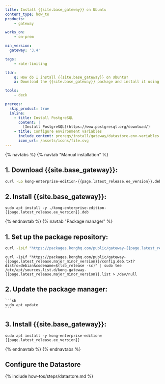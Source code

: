 ```yaml
---
title: Install {{site.base_gateway}} on Ubuntu
content_type: how_to
products:
    - gateway

works_on:
    - on-prem

min_version:
  gateway: '3.4'

tags:
    - rate-limiting

tldr:
    q: How do I install {{site.base_gateway}} on Ubuntu? 
    a: Download the {{site.base_gateway}} package and install it using your package manager. Then configure the database.

tools:
    - deck

prereqs:
  skip_product: true
  inline:
    - title: Install PostgreSQL
      content: |
        [Install PostgreSQL](https://www.postgresql.org/download/)
    - title: Configure environment variables
      include_content: prereqs/install/gateway/datastore-env-variables
      icon_url: /assets/icons/file.svg
---
```


{% navtabs %}
{% navtab "Manual installation" %}
## 1. Download {{site.base_gateway}}:
   ```sh
   curl -Lo kong-enterprise-edition-{{page.latest_release.ee_version}}.deb "https://packages.konghq.com/public/gateway-{{page.latest_release.major_minor_version}}/deb/ubuntu/pool/noble/main/k/ko/kong-enterprise-edition_{{page.latest_release.ee_version}}/kong-enterprise-edition_{{page.latest_release.ee_version}}_$(dpkg --print-architecture).deb"
   ```

## 2. Install {{site.base_gateway}}:
   ```
   sudo apt install -y ./kong-enterprise-edition-{{page.latest_release.ee_version}}.deb
   ```

{% endnavtab %}
{% navtab "Package manager" %}
## 1. Set up the package repository:
   ```sh
   curl -1sLf "https://packages.konghq.com/public/gateway-{{page.latest_release.major_minor_version}}/gpg.B9DCD032B1696A89.key" |  gpg --dearmor | sudo tee /usr/share/keyrings/kong-gateway-{{page.latest_release.major_minor_version}}-archive-keyring.gpg > /dev/null
   ```

   ```
   curl -1sLf "https://packages.konghq.com/public/gateway-{{page.latest_release.major_minor_version}}/config.deb.txt?distro=debian&codename=$(lsb_release -sc)" | sudo tee /etc/apt/sources.list.d/kong-gateway-{{page.latest_release.major_minor_version}}.list > /dev/null
   ```

## 2. Update the package manager:

    ```sh
    sudo apt update
    ```

## 3. Install {{site.base_gateway}}:
   ```
   sudo apt install -y kong-enterprise-edition={{page.latest_release.ee_version}}
   ```

{% endnavtab %}
{% endnavtabs %}


## Configure the Datastore

{% include how-tos/steps/datastore.md %}